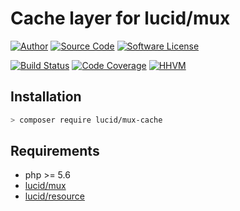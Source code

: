 # Cache layer for lucid/mux

[![Author](http://img.shields.io/badge/author-iwyg-blue.svg?style=flat-square)](https://github.com/iwyg)
[![Source Code](http://img.shields.io/badge/source-lucid/mux_cache-blue.svg?style=flat-square)](https://github.com/lucidphp/mux-cache/tree/master)
[![Software License](https://img.shields.io/badge/license-MIT-brightgreen.svg?style=flat-square)](https://github.com/lucidphp/mux-cache/blob/master/LICENSE.md)

[![Build Status](https://img.shields.io/travis/lucidphp/mux-cache/master.svg?style=flat-square)](https://travis-ci.org/lucidphp/mux-cache)
[![Code Coverage](https://img.shields.io/coveralls/lucidphp/mux-cache/master.svg?style=flat-square)](https://coveralls.io/r/lucidphp/mux-cache)
[![HHVM](https://img.shields.io/hhvm/lucid/mux-cache/dev-master.svg?style=flat-square)](http://hhvm.h4cc.de/package/lucid/mux-cache)

## Installation

```sh
> composer require lucid/mux-cache
```

## Requirements

- php >= 5.6
- [lucid/mux](https://github.com/lucidphp/mux/tree/master)
- [lucid/resource](https://github.com/lucidphp/resource/tree/master)

